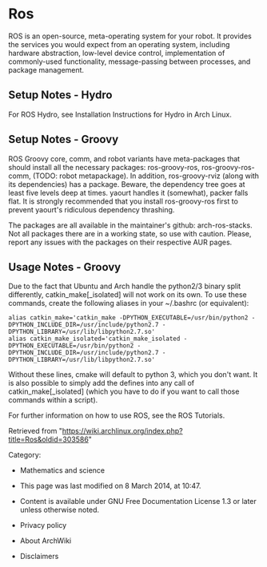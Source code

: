 Ros
===

ROS is an open-source, meta-operating system for your robot. It provides
the services you would expect from an operating system, including
hardware abstraction, low-level device control, implementation of
commonly-used functionality, message-passing between processes, and
package management.

Setup Notes - Hydro
-------------------

For ROS Hydro, see Installation Instructions for Hydro in Arch Linux.

Setup Notes - Groovy
--------------------

ROS Groovy core, comm, and robot variants have meta-packages that should
install all the necessary packages: ros-groovy-ros, ros-groovy-ros-comm,
(TODO: robot metapackage). In addition, ros-groovy-rviz (along with its
dependencies) has a package. Beware, the dependency tree goes at least
five levels deep at times. yaourt handles it (somewhat), packer falls
flat. It is strongly recommended that you install ros-groovy-ros first
to prevent yaourt's ridiculous dependency thrashing.

The packages are all available in the maintainer's github:
arch-ros-stacks. Not all packages there are in a working state, so use
with caution. Please, report any issues with the packages on their
respective AUR pages.

Usage Notes - Groovy
--------------------

Due to the fact that Ubuntu and Arch handle the python2/3 binary split
differently, catkin_make[_isolated] will not work on its own. To use
these commands, create the following aliases in your ~/.bashrc (or
equivalent):

    alias catkin_make='catkin_make -DPYTHON_EXECUTABLE=/usr/bin/python2 -DPYTHON_INCLUDE_DIR=/usr/include/python2.7 -DPYTHON_LIBRARY=/usr/lib/libpython2.7.so'
    alias catkin_make_isolated='catkin_make_isolated -DPYTHON_EXECUTABLE=/usr/bin/python2 -DPYTHON_INCLUDE_DIR=/usr/include/python2.7 -DPYTHON_LIBRARY=/usr/lib/libpython2.7.so'

Without these lines, cmake will default to python 3, which you don't
want. It is also possible to simply add the defines into any call of
catkin_make[_isolated] (which you have to do if you want to call those
commands within a script).

For further information on how to use ROS, see the ROS Tutorials.

Retrieved from
"https://wiki.archlinux.org/index.php?title=Ros&oldid=303586"

Category:

-   Mathematics and science

-   This page was last modified on 8 March 2014, at 10:47.
-   Content is available under GNU Free Documentation License 1.3 or
    later unless otherwise noted.
-   Privacy policy
-   About ArchWiki
-   Disclaimers
